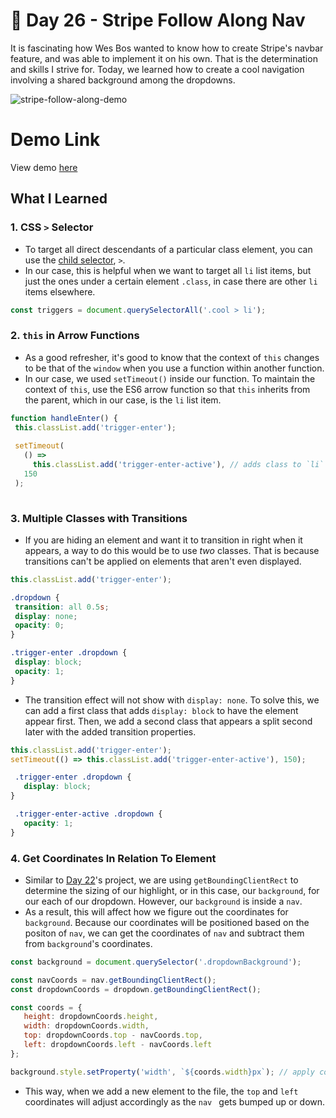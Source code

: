 # 🚧 Day 26 - Stripe Follow Along Nav

It is fascinating how Wes Bos wanted to know how to create Stripe's navbar feature, and was able to implement it on his own. That is the determination and skills I strive for. Today, we learned how to create a cool navigation involving a shared background among the dropdowns.

![stripe-follow-along-demo](https://i.ibb.co/NWXXCY0/Screen-Shot-2021-05-17-at-4-14-34-PM.png)

# Demo Link
View demo [here](https://sandaiiyahh.github.io/JavaScript30/26-Stripe%20Follow%20Along%20Nav/index.html)

## What I Learned

### 1. CSS `>` Selector
 - To target all direct descendants of a particular class element, you can use the [child selector](https://www.w3schools.com/css/css_combinators.asp), `>`. 
 - In our case, this is helpful when we want to target all `li` list items, but just the ones under a certain element `.class`, in case there are other `li` items elsewhere.
 
 ```javascript
const triggers = document.querySelectorAll('.cool > li');
 ```
 
 ### 2. `this` in Arrow Functions
  - As a good refresher, it's good to know that the context of `this` changes to be that of the `window` when you use a function within another function. 
  - In our case, we used `setTimeout()` inside our function. To maintain the context of `this`, use the ES6 arrow function so that `this` inherits from the parent, which in our case, is the `li` list item.
  
 ```javascript
function handleEnter() {
  this.classList.add('trigger-enter');
  
  setTimeout(
    () =>
      this.classList.add('trigger-enter-active'), // adds class to `li`
    150
  ); 
  
 ```
 
  ### 3. Multiple Classes with Transitions
   - If you are hiding an element and want it to transition in right when it appears, a way to do this would be to use *two* classes. That is because transitions can't be applied on elements that aren't even displayed.
  
  ```javascript
  this.classList.add('trigger-enter');
 ```
 
   ```css
  .dropdown {
    transition: all 0.5s;
    display: none; 
    opacity: 0;
}

  .trigger-enter .dropdown {
    display: block;
    opacity: 1;
}

 ```
 - The transition effect will not show with `display: none`. To solve this, we can add a first class that adds `display: block` to have the element appear first. Then, we add a second class that appears a split second later with the added transition properties. 
 
  ```javascript
  this.classList.add('trigger-enter');
  setTimeout(() => this.classList.add('trigger-enter-active'), 150);
 ```
 
 ```css
  .trigger-enter .dropdown {
    display: block;
}

  .trigger-enter-active .dropdown {
    opacity: 1;
}


 ```
 
 ### 4. Get Coordinates In Relation To Element
  - Similar to [Day 22](https://github.com/sandaiiyahh/JavaScript30/tree/main/22-Follow%20Along%20Link%20Highlighter)'s project, we are using `getBoundingClientRect` to determine the sizing of our highlight, or in this case, our `background`, for our each of our dropdown. However, our `background` is inside a `nav`. 
  - As a result, this will affect how we figure out the coordinates for `background`. Because our coordinates will be positioned based on the positon of `nav`, we can get the coordinates of `nav` and subtract them from `background`'s coordinates.
  
 ```javascript
const background = document.querySelector('.dropdownBackground');

const navCoords = nav.getBoundingClientRect();
const dropdownCoords = dropdown.getBoundingClientRect();

const coords = {
    height: dropdownCoords.height,
    width: dropdownCoords.width,
    top: dropdownCoords.top - navCoords.top,
    left: dropdownCoords.left - navCoords.left
};

background.style.setProperty('width', `${coords.width}px`); // apply coords to background

```

- This way, when we add a new element to the file, the `top` and `left` coordinates will adjust accordingly as the `nav ` gets bumped up or down. 
   
   
  
